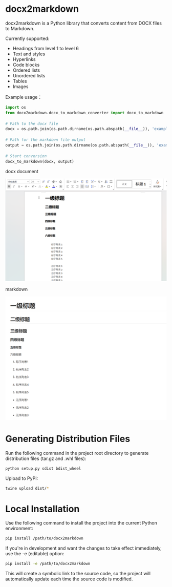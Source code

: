 # docx2markdown

docx2markdown is a Python library that converts content from DOCX files to Markdown.

Currently supported:

- Headings from level 1 to level 6
- Text and styles
- Hyperlinks
- Code blocks
- Ordered lists
- Unordered lists
- Tables
- Images

Example usage：

```python
import os
from docx2markdown.docx_to_markdown_converter import docx_to_markdown

# Path to the docx file
docx = os.path.join(os.path.dirname(os.path.abspath(__file__)), 'example.docx')

# Path for the markdown file output
output = os.path.join(os.path.dirname(os.path.abspath(__file__)), 'example.md')

# Start conversion
docx_to_markdown(docx, output)
```

docx document

![docx文档](test/1.png)

markdown

![markdown](test/2.png)


# Generating Distribution Files

Run the following command in the project root directory to generate distribution files (tar.gz and .whl files):

```bash
python setup.py sdist bdist_wheel
```

Upload to PyPI:
```bash
twine upload dist/*
```

# Local Installation

Use the following command to install the project into the current Python environment:
```bash
pip install /path/to/docx2markdown
```

If you're in development and want the changes to take effect immediately, use the -e (editable) option:
```bash
pip install -e /path/to/docx2markdown
```

This will create a symbolic link to the source code, so the project will automatically update each time the source code is modified.
